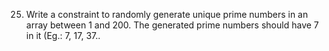 25. Write a constraint to randomly generate unique prime numbers 
in an array between 1 and 200. The generated prime numbers 
should have 7 in it (Eg.: 7, 17, 37..